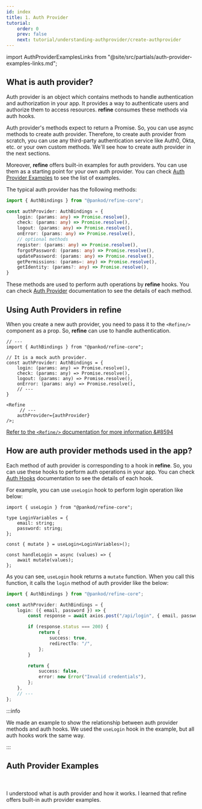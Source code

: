 ```yaml
---
id: index
title: 1. Auth Provider
tutorial:
    order: 0
    prev: false
    next: tutorial/understanding-authprovider/create-authprovider
---
```


import AuthProviderExamplesLinks from "@site/src/partials/auth-provider-examples-links.md";

## What is auth provider?

Auth provider is an object which contains methods to handle authentication and authorization in your app. It provides a way to authenticate users and authorize them to access resources. **refine** consumes these methods via auth hooks.

Auth provider's methods expect to return a Promise. So, you can use async methods to create auth provider. Therefore, to create auth provider from scratch, you can use any third-party authentication service like Auth0, Okta, etc. or your own custom methods. We'll see how to create auth provider in the next sections.

Moreover, **refine** offers built-in examples for auth providers. You can use them as a starting point for your own auth provider. You can check [Auth Provider Examples](#auth-provider-examples) to see the list of examples.

The typical auth provider has the following methods:

```ts
import { AuthBindings } from "@pankod/refine-core";

const authProvider: AuthBindings = {
    login: (params: any) => Promise.resolve(),
    check: (params: any) => Promise.resolve(),
    logout: (params: any) => Promise.resolve(),
    onError: (params: any) => Promise.resolve(),
    // optional methods
    register: (params: any) => Promise.resolve(),
    forgotPassword: (params: any) => Promise.resolve(),
    updatePassword: (params: any) => Promise.resolve(),
    getPermissions: (params=: any) => Promise.resolve(),
    getIdentity: (params?: any) => Promise.resolve(),
}
```

These methods are used to perform auth operations by **refine** hooks. You can check [Auth Provider](/docs/api-reference/core/providers/auth-provider/) documentation to see the details of each method.

## Using Auth Providers in refine

When you create a new auth provider, you need to pass it to the `<Refine/>` component as a prop. So, **refine** can use to handle authentication.

```tsx
// ---
import { AuthBindings } from "@pankod/refine-core";

// It is a mock auth provider.
const authProvider: AuthBindings = {
    login: (params: any) => Promise.resolve(),
    check: (params: any) => Promise.resolve(),
    logout: (params: any) => Promise.resolve(),
    onError: (params: any) => Promise.resolve(),
    // ---
}

<Refine
     // ---
    authProvider={authProvider}
/>;
```

[Refer to the `<Refine/>` documentation for more information &#8594](/docs/api-reference/core/components/refine-config/)

## How are auth provider methods used in the app?

Each method of auth provider is corresponding to a hook in **refine**. So, you can use these hooks to perform auth operations in your app. You can check [Auth Hooks](/docs/api-reference/core/hooks/auth/useIsAuthenticated/) documentation to see the details of each hook.

For example, you can use `useLogin` hook to perform login operation like below:

```tsx
import { useLogin } from "@pankod/refine-core";

type LoginVariables = {
    email: string;
    password: string;
};

const { mutate } = useLogin<LoginVariables>();

const handleLogin = async (values) => {
    await mutate(values);
};
```

As you can see, `useLogin` hook returns a `mutate` function. When you call this function, it calls the `login` method of auth provider like the below:

```ts
import { AuthBindings } from "@pankod/refine-core";

const authProvider: AuthBindings = {
    login: ({ email, password }) => {
        const response = await axios.post("/api/login", { email, password });

        if (response.status === 200) {
            return {
                success: true,
                redirectTo: "/",
            };
        }

        return {
            success: false,
            error: new Error("Invalid credentials"),
        };
    },
    // ---
};
```

:::info

We made an example to show the relationship between auth provider methods and auth hooks. We used the `useLogin` hook in the example, but all auth hooks work the same way.

:::

## Auth Provider Examples

<AuthProviderExamplesLinks/>

<br />
<br />

<Checklist>

<ChecklistItem id="auth-provider-intro">
I understood what is auth provider and how it works.
</ChecklistItem>
<ChecklistItem id="auth-provider-intro-2">
I learned that refine offers built-in auth provider examples.
</ChecklistItem>

</Checklist>

